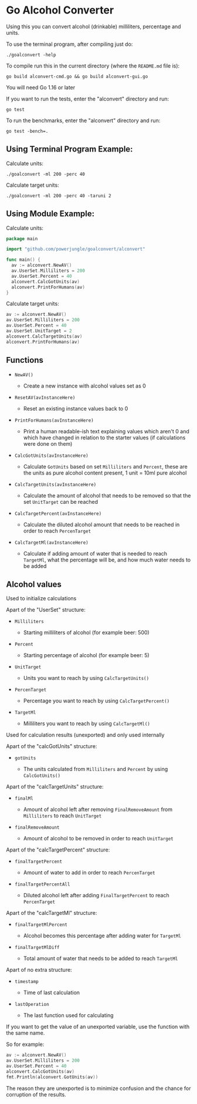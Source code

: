 # Go Alcohol Converter

Using this you can convert alcohol (drinkable) milliliters, percentage and units.

To use the terminal program, after compiling just do:

`./goalconvert -help`

To compile run this in the current directory (where the `README.md` file is):

`go build alconvert-cmd.go && go build alconvert-gui.go`

You will need Go 1.16 or later

If you want to run the tests, enter the "alconvert" directory and run:

`go test`

To run the benchmarks, enter the "alconvert" directory and run:

`go test -bench=.`

## Using Terminal Program Example:

Calculate units:

`./goalconvert -ml 200 -perc 40`

Calculate target units:

`./goalconvert -ml 200 -perc 40 -taruni 2`

## Using Module Example:

Calculate units:

```go
package main

import "github.com/powerjungle/goalconvert/alconvert"

func main() {
  av := alconvert.NewAV()
  av.UserSet.Milliliters = 200
  av.UserSet.Percent = 40
  alconvert.CalcGotUnits(av)
  alconvert.PrintForHumans(av)
}
```

Calculate target units:

```go
av := alconvert.NewAV()
av.UserSet.Milliliters = 200
av.UserSet.Percent = 40
av.UserSet.UnitTarget = 2
alconvert.CalcTargetUnits(av)
alconvert.PrintForHumans(av)
```

## Functions

- `NewAV()`

  - Create a new instance with alcohol values set as 0

- `ResetAV(avInstanceHere)`

  - Reset an existing instance values back to 0

- `PrintForHumans(avInstanceHere)`

  - Print a human readable-ish text explaining values which aren't 0 and which have changed in relation to the starter values (if calculations were done on them)

- `CalcGotUnits(avInstanceHere)`

  - Calculate `GotUnits` based on set `Milliliters` and `Percent`, these are the units as pure alcohol content present, 1 unit = 10ml pure alcohol

- `CalcTargetUnits(avInstanceHere)`

  - Calculate the amount of alcohol that needs to be removed so that the set `UnitTarget` can be reached

- `CalcTargetPercent(avInstanceHere)`

  - Calculate the diluted alcohol amount that needs to be reached in order to reach `PercenTarget`

- `CalcTargetMl(avInstanceHere)`

  - Calculate if adding amount of water that is needed to reach `TargetMl`, what the percentage will be, and how much water needs to be added

## Alcohol values

Used to initialize calculations

Apart of the "UserSet" structure:

- `Milliliters`

  - Starting milliliters of alcohol (for example beer: 500)

- `Percent`

  - Starting percentage of alcohol (for example beer: 5)

- `UnitTarget`

  - Units you want to reach by using `CalcTargetUnits()`

- `PercenTarget`

  - Percentage you want to reach by using `CalcTargetPercent()`

- `TargetMl`

  - Milliliters you want to reach by using `CalcTargetMl()`

Used for calculation results (unexported) and only used internally

Apart of the "calcGotUnits" structure:

- `gotUnits`

  - The units calculated from `Milliliters` and `Percent` by using `CalcGotUnits()`

Apart of the "calcTargetUnits" structure:

- `finalMl`

  - Amount of alcohol left after removing `FinalRemoveAmount` from `Milliliters` to reach `UnitTarget`

- `finalRemoveAmount`

  - Amount of alcohol to be removed in order to reach `UnitTarget`

Apart of the "calcTargetPercent" structure:

- `finalTargetPercent`

  - Amount of water to add in order to reach `PercenTarget`

- `finalTargetPercentAll`

  - Diluted alcohol left after adding `FinalTargetPercent` to reach `PercenTarget`

Apart of the "calcTargetMl" structure:

- `finalTargetMlPercent`

  - Alcohol becomes this percentage after adding water for `TargetMl`

- `finalTargetMlDiff`

  - Total amount of water that needs to be added to reach `TargetMl`

Apart of no extra structure:

- `timestamp`

  - Time of last calculation

- `lastOperation`

  - The last function used for calculating

If you want to get the value of an unexported variable, use the function with the same name.

So for example:

```go
av := alconvert.NewAV()
av.UserSet.Milliliters = 200
av.UserSet.Percent = 40
alconvert.CalcGotUnits(av)
fmt.Println(alconvert.GotUnits(av))
```

The reason they are unexported is to minimize confusion and the chance for corruption of the results.
